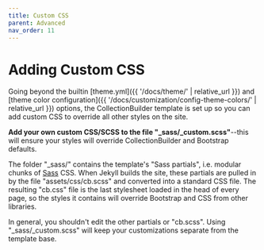 ```yaml
---
title: Custom CSS
parent: Advanced
nav_order: 11
---
```


# Adding Custom CSS

Going beyond the builtin [theme.yml]({{ '/docs/theme/' | relative_url }}) and [theme color configuration]({{ '/docs/customization/config-theme-colors/' | relative_url }}) options, the CollectionBuilder template is set up so you can add custom CSS to override all other styles on the site. 

**Add your own custom CSS/SCSS to the file "_sass/_custom.scss"**--this will ensure your styles will override CollectionBuilder and Bootstrap defaults.

The folder "_sass/" contains the template's "Sass partials", i.e. modular chunks of [Sass](https://sass-lang.com/) CSS. 
When Jekyll builds the site, these partials are pulled in by the file "assets/css/cb.scss" and converted into a standard CSS file.
The resulting "cb.css" file is the last stylesheet loaded in the head of every page, so the styles it contains will override Bootstrap and CSS from other libraries.

In general, you shouldn't edit the other partials or "cb.scss".
Using "_sass/_custom.scss" will keep your customizations separate from the template base.
